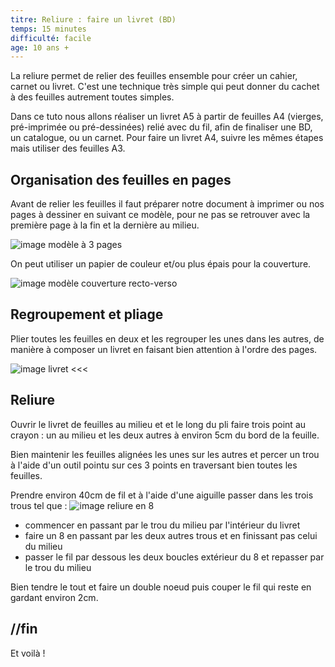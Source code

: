 ```yaml
---
titre: Reliure : faire un livret (BD)
temps: 15 minutes
difficulté: facile
age: 10 ans +
---
```


La reliure permet de relier des feuilles ensemble pour créer un cahier, carnet ou livret. C'est une technique très simple qui peut donner du cachet à des feuilles autrement toutes simples.

Dans ce tuto nous allons réaliser un livret A5 à partir de feuilles A4 (vierges, pré-imprimée ou pré-dessinées) relié avec du fil, afin de finaliser une BD, un catalogue, ou un carnet.
Pour faire un livret A4, suivre les mêmes étapes mais utiliser des feuilles A3.


## Organisation des feuilles en pages

Avant de relier les feuilles il faut préparer notre document à imprimer ou nos pages à dessiner en suivant ce modèle, pour ne pas se retrouver avec la première page à la fin et la dernière au milieu.

![image modèle à 3 pages]()

On peut utiliser un papier de couleur et/ou plus épais pour la couverture.

![image modèle couverture recto-verso]()

## Regroupement et pliage

Plier toutes les feuilles en deux et les regrouper les unes dans les autres, de manière à composer un livret en faisant bien attention à l'ordre des pages.

![image livret <<<]()


## Reliure

Ouvrir le livret de feuilles au milieu et et le long du pli faire trois point au crayon : un au milieu et les deux autres à environ 5cm du bord de la feuille.

Bien maintenir les feuilles alignées les unes sur les autres et percer un trou à l'aide d'un outil pointu sur ces 3 points en traversant bien toutes les feuilles.

Prendre environ 40cm de fil et à l'aide d'une aiguille passer dans les trois trous tel que :
![image reliure en 8]()
- commencer en passant par le trou du milieu par l'intérieur du livret
- faire un 8 en passant par les deux autres trous et en finissant pas celui du milieu
- passer le fil par dessous les deux boucles extérieur du 8 et repasser par le trou du milieu

Bien tendre le tout et faire un double noeud puis couper le fil qui reste en gardant environ 2cm.

## //fin

Et voilà !
